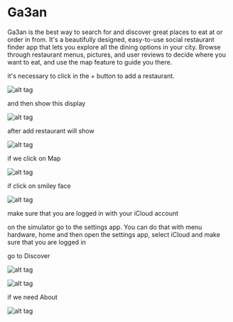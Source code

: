 # Ga3an

Ga3an is the best way to search for and discover great places to eat at or order in from. It's a beautifully designed, easy-to-use social restaurant finder app that lets you explore all the dining options in your city. Browse through restaurant menus, pictures, and user reviews to decide where you want to eat, and use the map feature to guide you there.

it's necessary to click in the + button to add a restaurant.

![alt tag](http://ringau.com/Ga3an/photo_2016-07-17_14-58-26.jpg)

and then show this display 

![alt tag](http://ringau.com/Ga3an/photo_2016-07-17_14-58-23.jpg)

after add restaurant will show 

![alt tag](http://ringau.com/Ga3an/photo_2016-07-17_14-58-22.jpg)

if we click on Map

![alt tag](http://ringau.com/Ga3an/photo_2016-07-17_14-58-18.jpg)

if click on smiley face 

![alt tag](http://ringau.com/Ga3an/photo_2016-07-17_14-58-21.jpg)

make sure that you are logged in with your iCloud account 

on the simulator go to the settings app. You can do that with menu hardware, home and then open the settings app, select iCloud and make sure that you are logged in

go to Discover

![alt tag](http://ringau.com/Ga3an/photo_2016-07-18_15-29-35.jpg)

![alt tag](http://ringau.com/Ga3an/photo_2016-07-18_15-29-39.jpg)

if we need About

![alt tag](http://ringau.com/Ga3an/photo_2016-07-17_14-58-24.jpg)


